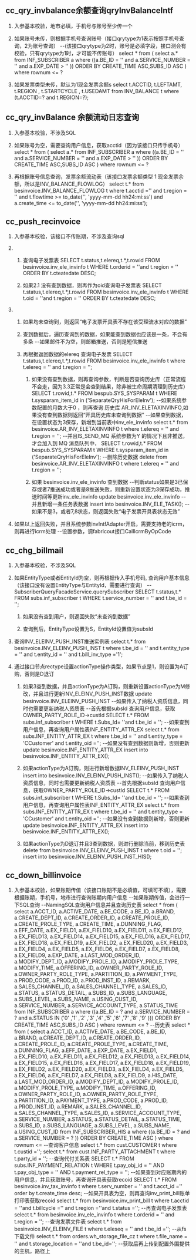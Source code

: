 ## cc_qry_invbalance余额查询qryInvBalanceIntf

1. 入参基本校验，地市必填，手机号与账号至少传一个

2. 如果账号未传，则根据手机号查询账号（接口qrytype为1表示按照手机号查询，2为账号查询）
   --(该接口qrytype为2时，账号是必填字段，接口测会有校验，只有qrytype为1时，才可能不传账号）
   select * from ( select a.* 
   from INF_SUBSCRIBER a 
   where ((a.BE_ID = '' and a.SERVICE_NUMBER = '' and a.EXP_DATE > '' )) 
   ORDER BY CREATE_TIME ASC,SUBS_ID ASC ) where rownum <= ?

3. 如果发票类型未传，默认为1现金发票余额s
   select t.ACCTID, t.LEFTAMT, t.REGION , t.STARTCYCLE , t.USEDAMT 
   from INV_BALANCE t where (t.ACCTID=? and t.REGION=?);

## cc_qry_invBalance 余额流动日志查询

1. 入参基本校验，不涉及SQL

2. 如果账号为空，需要查询用户信息，获取acctid（因为该接口只传手机号）
   select * from ( select a.* 
   from INF_SUBSCRIBER a 
   where ((a.BE_ID = '' and a.SERVICE_NUMBER = '' and a.EXP_DATE > '' )) 
   ORDER BY CREATE_TIME ASC,SUBS_ID ASC ) where rownum <= ?

3. 再根据账号信息查询，发票余额流动表（该接口发票余额类型 1 现金发票余额，所以是INV_BALANCE_FLOWLOG）
   select t.* from besinvoice.INV_BALANCE_FLOWLOG t where t.acctid ='' and t.region = ''
   and t.flowtime >= to_date('', 'yyyy-mm-dd hh24:mi:ss') 
   and a.create_time <= to_date('', 'yyyy-mm-dd hh24:mi:ss');

## cc_push_recinvoice

1. 入参基本校验，该接口不传账期，不涉及查询sql

2. 1. 查询电子发票表
      SELECT t.status,t.elereq,t.*,t.rowid FROM besinvoice.inv_ele_invinfo t WHERE t.orderid = ''and t.region = '' ORDER BY t.cteatedate DESC;
   
   2. 如果2.1 没有查到数据，则再作为oid查询电子发票表
      SELECT t.status,t.elereq,t.*,t.rowid FROM besinvoice.inv_ele_invinfo t WHERE t.oid = ''and t.region = '' ORDER BY t.cteatedate DESC;

3. 1. 如果均未查询到，则返回“电子发票开具表不存在该受理流水对应的数据”
   
   2. 查到数据后，遍历查询到的数据，如果能查到数据也应该是一条，不会有多条
      --如果邮件不为空，则邮箱推送，否则是短信推送
   
   3. 再根据返回数据的elereq 查询电子发票
      SELECT t.status,t.elereq,t.*,t.rowid FROM besinvoice.inv_ele_invinfo t where t.elereq = '' and t.region = '';
      
      1. 如果没有查到数据，则再查询参数，判断是否查询历史库（正常流程不会走，因为3.3正常是会查到结果，除非被生命周期清理到历史库）
         SELECT t.rowid,t.* FROM bespub.SYS_SYSPARAM t WHERE t.sysparam_item_id in ('SeparateQryHisForEleInv');
         --如果系统参数配置的月数大于0 ，则再查询 历史库 AR_INV_ELETAXINVINFO,如果没有查到数据则返回“开具历史库未查询到数据”
         --如果查到数据，在设置状态为3保存，新增到当前表中inv_ele_invinfo
         select t.* from besinvoice.AR_INV_ELETAXINVINFO t where t.elereq = '' and t.region = '';
         --并且IS_SEND_MQ 系统参数为Y 的情况下且非推送，才会加入到 MQ 消息队列中，
         SELECT t.rowid,t.* FROM bespub.SYS_SYSPARAM t WHERE t.sysparam_item_id in ('SeparateQryHisForEleInv');
         --删除历史数据
         delete from besinvoice.AR_INV_ELETAXINVINFO t where t.elereq = '' and t.region = '';
      
      2. 如果 besinvoice.inv_ele_invinfo 查到数据
         --判断status如果是3已保存或者7推送成功或者是8推送失败，则重新设置状态为3保存成功，推送时间等更新inv_ele_invinfo
         update besinvoice.inv_ele_invinfo
         --并且新增一条任务表数据
         insert into besinvoice.INV_ELE_TASK();
         --如果不是3，或者7,8状态，则返回失败“电子发票开具表状态无效”

4. 如果以上返回失败，并且系统参数invIntfAdapter开启，需要支持老的icrm，则再进行icrm处理
   --设置参数，调fabricout接口CallIcrmByOpCode

## cc_chg_billmail

1. 入参基本校验，不涉及SQL

2. 如果EntityType或者EntityId为空，则再根据传入手机号码, 查询用户基本信息（该接口没有设置EntityType与EntityId，需要进行查询）
   --SubscriberQueryFacadeService.querySubscriber
   SELECT t.status,t.* FROM subs.inf_subscriber t WHERE t.service_number = '' and t.be_id = '';
   
   1. 如果没有查到用户，则返回失败“未查询到数据”
   
   2. 查询到后，EntityType设置为S，EntityId设置值为subsId

3. 查询INV_ELEINV_PUSH_INST推送实例表
   select t.* from besinvoice.INV_ELEINV_PUSH_INST t where t.be_id = '' and t.entity_type = '' and t.entity_id = '' and t.bill_inv_type ='1';

4. 通过接口节点rectype设置actionType操作类型，如果节点是1，则设置为A订购，否则是D退订
   
   1. 如果3查到数据，并且actionType为A订购，则重新设置actionType为M修改，并且进行更新INV_ELEINV_PUSH_INST数据
      update besinvoice.INV_ELEINV_PUSH_INST
      --如果传入了纳税人资质信息，同时也需要更新纳税人资质表
      --首先根据subsId 查询用户信息，获取OWNER_PARTY_ROLE_ID->custId
      SELECT t.* FROM subs.inf_subscriber t WHERE t.Subs_Id= ''and t.be_id = '';
      --如果查到用户信息，再查询用户属性表INF_ENTITY_ATTR_EX
      select t.* from subs.INF_ENTITY_ATTR_EX t where t.be_id = '' and t.entity_type = 'CCustomer' and t.entity_oid ='';
      --如果没有查到数据则新增，否则更新
      update besinvoice.INF_ENTITY_ATTR_EX
      insert into besinvoice.INF_ENTITY_ATTR_EX();
   
   2. 如果actionType为A订购，则进行新增数据INV_ELEINV_PUSH_INST
      insert into besinvoice.INV_ELEINV_PUSH_INST();
      --如果传入了纳税人资质信息，同时也需要更新纳税人资质表
      --首先根据subsId 查询用户信息，获取OWNER_PARTY_ROLE_ID->custId
      SELECT t.* FROM subs.inf_subscriber t WHERE t.Subs_Id= ''and t.be_id = '';
      --如果查到用户信息，再查询用户属性表INF_ENTITY_ATTR_EX
      select t.* from subs.INF_ENTITY_ATTR_EX t where t.be_id = '' and t.entity_type = 'CCustomer' and t.entity_oid ='';
      --如果没有查到数据则新增，否则更新
      update besinvoice.INF_ENTITY_ATTR_EX
      insert into besinvoice.INF_ENTITY_ATTR_EX();
   
   3. 如果actionType为D退订并且3查到数据，则进行删除当前，移到历史表
      delete from besinvoice.INV_ELEINV_PUSH_INST t where t.oid = '';
      insert into besinvoice.INV_ELEINV_PUSH_INST_HIS();

## cc_down_billinvoice

1. 入参基本校验，如果账期传值（该接口账期不是必填值，可填可不填），需要根据账期，手机号，地市进行查询账期内用户信息
   --如果账期传值，会进行一下SQL查询
   --NamingSQL查询用户信息并且查询历史表
   select * from ( select a.ACCT_ID, a.ACTIVE_DATE, a.BE_CODE, a.BE_ID, a.BRAND, a.CREATE_DEPT_ID, a.CREATE_ORDER_ID, a.CREATE_PROLE_ID, a.CREATE_PROLE_TYPE, a.CREATE_TIME, a.DUNNING_FLAG, a.EFF_DATE, a.EX_FIELD1, a.EX_FIELD10, a.EX_FIELD11, a.EX_FIELD12, a.EX_FIELD13, a.EX_FIELD14, a.EX_FIELD15, a.EX_FIELD16, a.EX_FIELD17, a.EX_FIELD18, a.EX_FIELD19, a.EX_FIELD2, a.EX_FIELD20, a.EX_FIELD3, a.EX_FIELD4, a.EX_FIELD5, a.EX_FIELD6, a.EX_FIELD7, a.EX_FIELD8, a.EX_FIELD9, a.EXP_DATE, a.LAST_MOD_ORDER_ID, a.MODIFY_DEPT_ID, a.MODIFY_PROLE_ID, a.MODIFY_PROLE_TYPE, a.MODIFY_TIME, a.OFFERING_ID, a.OWNER_PARTY_ROLE_ID, a.OWNER_PARTY_ROLE_TYPE, a.PARTITION_ID, a.PAYMENT_TYPE, a.PROD_CODE, a.PROD_ID, a.PROD_INST_ID, a.REMARK, a.SALES_CHANNEL_ID, a.SALES_CHANNEL_TYPE, a.SALES_ID, a.STATUS, a.STATUS_DETAIL, a.SUBS_ID, a.SUBS_LANGUAGE, a.SUBS_LEVEL, a.SUBS_NAME, a.USING_CUST_ID, a.SERVICE_NUMBER, a.SERVICE_ACCOUNT_TYPE, a.STATUS_TIME
   from INF_SUBSCRIBER a 
   where ((a.BE_ID = ?  and a.SERVICE_NUMBER = ?  and a.STATUS IN ('0' ,'1' ,'2' ,'3' ,'4' ,'5' ,'6' ,'7' ,'8' ,'9' )))  ORDER BY CREATE_TIME ASC,SUBS_ID ASC ) where rownum <= ?
   --历史表
   select * from ( select a.ACCT_ID, a.ACTIVE_DATE, a.BE_CODE, a.BE_ID, a.BRAND, a.CREATE_DEPT_ID, a.CREATE_ORDER_ID, a.CREATE_PROLE_ID, a.CREATE_PROLE_TYPE, a.CREATE_TIME, a.DUNNING_FLAG, a.EFF_DATE, a.EXP_DATE, a.EX_FIELD1, a.EX_FIELD10, a.EX_FIELD11, a.EX_FIELD12, a.EX_FIELD13, a.EX_FIELD14, a.EX_FIELD15, a.EX_FIELD16, a.EX_FIELD17, a.EX_FIELD18, a.EX_FIELD19, a.EX_FIELD2, a.EX_FIELD20, a.EX_FIELD3, a.EX_FIELD4, a.EX_FIELD5, a.EX_FIELD6, a.EX_FIELD7, a.EX_FIELD8, a.EX_FIELD9, a.HIS_DATE, a.LAST_MOD_ORDER_ID, a.MODIFY_DEPT_ID, a.MODIFY_PROLE_ID, a.MODIFY_PROLE_TYPE, a.MODIFY_TIME, a.OFFERING_ID, a.OWNER_PARTY_ROLE_ID, a.OWNER_PARTY_ROLE_TYPE, a.PARTITION_ID, a.PAYMENT_TYPE, a.PROD_CODE, a.PROD_ID, a.PROD_INST_ID, a.REMARK, a.SALES_CHANNEL_ID, a.SALES_CHANNEL_TYPE, a.SALES_ID, a.SERVICE_ACCOUNT_TYPE, a.SERVICE_NUMBER, a.STATUS, a.STATUS_DETAIL, a.STATUS_TIME, a.SUBS_ID, a.SUBS_LANGUAGE, a.SUBS_LEVEL, a.SUBS_NAME, a.USING_CUST_ID
   from INF_SUBSCRIBER_HIS a  where ((a.BE_ID = ?  and a.SERVICE_NUMBER = ? )) 
   ORDER BY CREATE_TIME ASC ) where rownum <=
   --查询客户信息
   select t.* from cust.CUSTOMER t where t.custid ='';
   select t.* from cust.INF_PARTY_ATTACHMENT t where t.party_id = '';
   --查询代付关系表
   SELECT t.* FROM subs.INF_PAYMENT_RELATION t WHERE t.pay_obj_id = '' AND t.pay_obj_type = '' AND t.payment_rel_type = '';
   --如果查到对应账期内的用户信息，并且获取账号，再查询开具表获取recoid
   SELECT t.* FROM besinvoice.inv_tax_invinfo t where t.serv_number = '' and t.acct_id ='' order by t.create_time desc;
   --如果开具表为空，则再查询inv_print_bill账单打印表获取recoid
   select t.* from besinvoice.inv_print_bill t where t.acctid = ''and t.billcycle ='' and t.region =''and t.status ='';
   --再查询电子发票表
   select t.* from besinvoice.inv_ele_invinfo t where t.orderid = '' and t.region = '';
   --查询发票文件表
   select t.* from besinvoice.INV_ELEINV_FILE t where t.eleseq = '' and t.be_id ='';
   --从fs下载文件
   select t.* from orders.wh_storage_file_cz t where t.file_name = '' and t.storage_location = ''and t.be_id='';
   --获取后再上传到配置外围提供的主机，路径上
